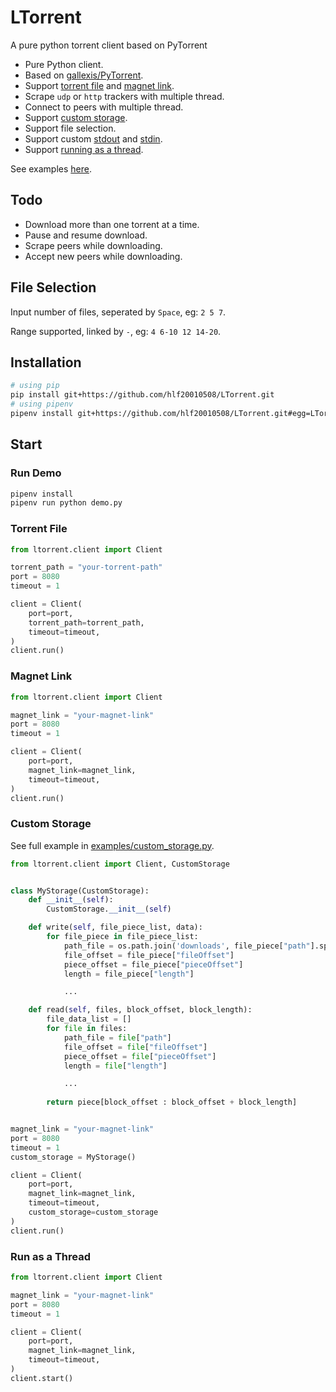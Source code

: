 
# LTorrent
A pure python torrent client based on PyTorrent

- Pure Python client.
- Based on [gallexis/PyTorrent](https://github.com/gallexis/PyTorrent).
- Support [torrent file](#torrent-file) and [magnet link](#magnet-link).
- Scrape `udp` or `http` trackers with multiple thread.
- Connect to peers with multiple thread.
- Support [custom storage](#custom-storage).
- Support file selection.
- Support custom [stdout](https://github.com/hlf20010508/LTorrent/tree/master/examples/custom_stdout.py) and [stdin](https://github.com/hlf20010508/LTorrent/tree/master/examples/custom_stdin.py).
- Support [running as a thread](#run-as-a-thread).

See examples [here](https://github.com/hlf20010508/LTorrent/tree/master/examples).

## Todo
- Download more than one torrent at a time.
- Pause and resume download.
- Scrape peers while downloading.
- Accept new peers while downloading.

## File Selection
Input number of files, seperated by `Space`, eg: `2 5 7`.

Range supported, linked by `-`, eg: `4 6-10 12 14-20`.

## Installation
```sh
# using pip
pip install git+https://github.com/hlf20010508/LTorrent.git
# using pipenv
pipenv install git+https://github.com/hlf20010508/LTorrent.git#egg=LTorrent
```

## Start
### Run Demo
```sh
pipenv install
pipenv run python demo.py
```

### Torrent File
```py
from ltorrent.client import Client

torrent_path = "your-torrent-path"
port = 8080
timeout = 1

client = Client(
    port=port,
    torrent_path=torrent_path,
    timeout=timeout,
)
client.run()
```

### Magnet Link
```py
from ltorrent.client import Client

magnet_link = "your-magnet-link"
port = 8080
timeout = 1

client = Client(
    port=port,
    magnet_link=magnet_link,
    timeout=timeout,
)
client.run()
```

### Custom Storage
See full example in [examples/custom_storage.py](https://github.com/hlf20010508/LTorrent/tree/master/examples/custom_storage.py).
```py
from ltorrent.client import Client, CustomStorage


class MyStorage(CustomStorage):
    def __init__(self):
        CustomStorage.__init__(self)

    def write(self, file_piece_list, data):
        for file_piece in file_piece_list:
            path_file = os.path.join('downloads', file_piece["path"].split('/')[-1])
            file_offset = file_piece["fileOffset"]
            piece_offset = file_piece["pieceOffset"]
            length = file_piece["length"]

            ...

    def read(self, files, block_offset, block_length):
        file_data_list = []
        for file in files:
            path_file = file["path"]
            file_offset = file["fileOffset"]
            piece_offset = file["pieceOffset"]
            length = file["length"]

            ...
        
        return piece[block_offset : block_offset + block_length]


magnet_link = "your-magnet-link"
port = 8080
timeout = 1
custom_storage = MyStorage()

client = Client(
    port=port,
    magnet_link=magnet_link,
    timeout=timeout,
    custom_storage=custom_storage
)
client.run()
```

### Run as a Thread
```py
from ltorrent.client import Client

magnet_link = "your-magnet-link"
port = 8080
timeout = 1

client = Client(
    port=port,
    magnet_link=magnet_link,
    timeout=timeout,
)
client.start()
```
